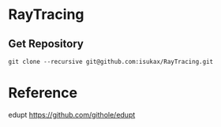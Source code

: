 # RayTracing

## Get Repository
`git clone --recursive git@github.com:isukax/RayTracing.git`

# Reference

edupt
https://github.com/githole/edupt
